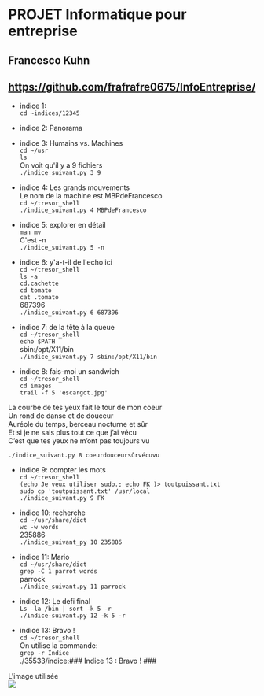 # PROJET Informatique pour entreprise  
## Francesco Kuhn

## https://github.com/frafrafre0675/InfoEntreprise/  



- indice 1:  
```cd ~indices/12345```  

- indice 2: Panorama  

- indice 3:  Humains vs. Machines  
```cd ~/usr```  
```ls```  
On voit qu'il y a 9 fichiers  
```./indice_suivant.py 3 9```   
  
- indice 4:  Les grands mouvements  
Le nom de la machine est MBPdeFrancesco  
```cd ~/tresor_shell```  
```./indice_suivant.py 4 MBPdeFrancesco```  
  
- indice 5:  explorer en détail  
```man mv```  
C'est -n  
```./indice_suivant.py 5 -n```  
  
- indice 6:  y'a-t-il de l'echo ici  
```cd ~/tresor_shell```  
```ls -a```  
```cd.cachette```  
```cd tomato```  
```cat .tomato```  
687396  
```./indice_suivant.py 6 687396```  

- indice 7:  de la tête à la queue  
```cd ~/tresor_shell```  
```echo $PATH```  
sbin:/opt/X11/bin  
```./indice_suivant.py 7 sbin:/opt/X11/bin```  
  
- indice 8:  fais-moi un sandwich  
```cd ~/tresor_shell```  
```cd images```  
```trail -f 5 'escargot.jpg'```  

La courbe de tes yeux fait le tour de mon coeur  
Un rond de danse et de douceur  
Auréole du temps, berceau nocturne et sûr  
Et si je ne sais plus tout ce que j’ai vécu  
C’est que tes yeux ne m’ont pas toujours vu  

```./indice_suivant.py 8 coeurdouceursûrvécuvu```  

- indice 9:  compter les mots  
```cd ~/tresor_shell```  
```(echo Je veux utiliser sudo.; echo FK )> toutpuissant.txt```  
```sudo cp 'toutpuissant.txt' /usr/local```  
```./indice_suivant.py 9 FK```  

  
- indice 10:  recherche  
```cd ~/usr/share/dict```  
```wc -w words```  
235886  
```./indice_suivant_py 10 235886```  


  
- indice 11:  Mario  
```cd ~/usr/share/dict```  
```grep -C 1 parrot words```  
parrock  
```./indice_suivant.py 11 parrock```  

- indice 12:  Le defi final  
```Ls -la /bin | sort -k 5 -r```  
```./indice-suivant.py 12 -k 5 -r```  

- indice 13:  Bravo !  
```cd ~/tresor_shell```  
On utilise la commande:  
```grep -r Indice```  
./35533/indice:### Indice 13 : Bravo ! ###  

L'image utilisée  
![](master/escargot.jpg)
